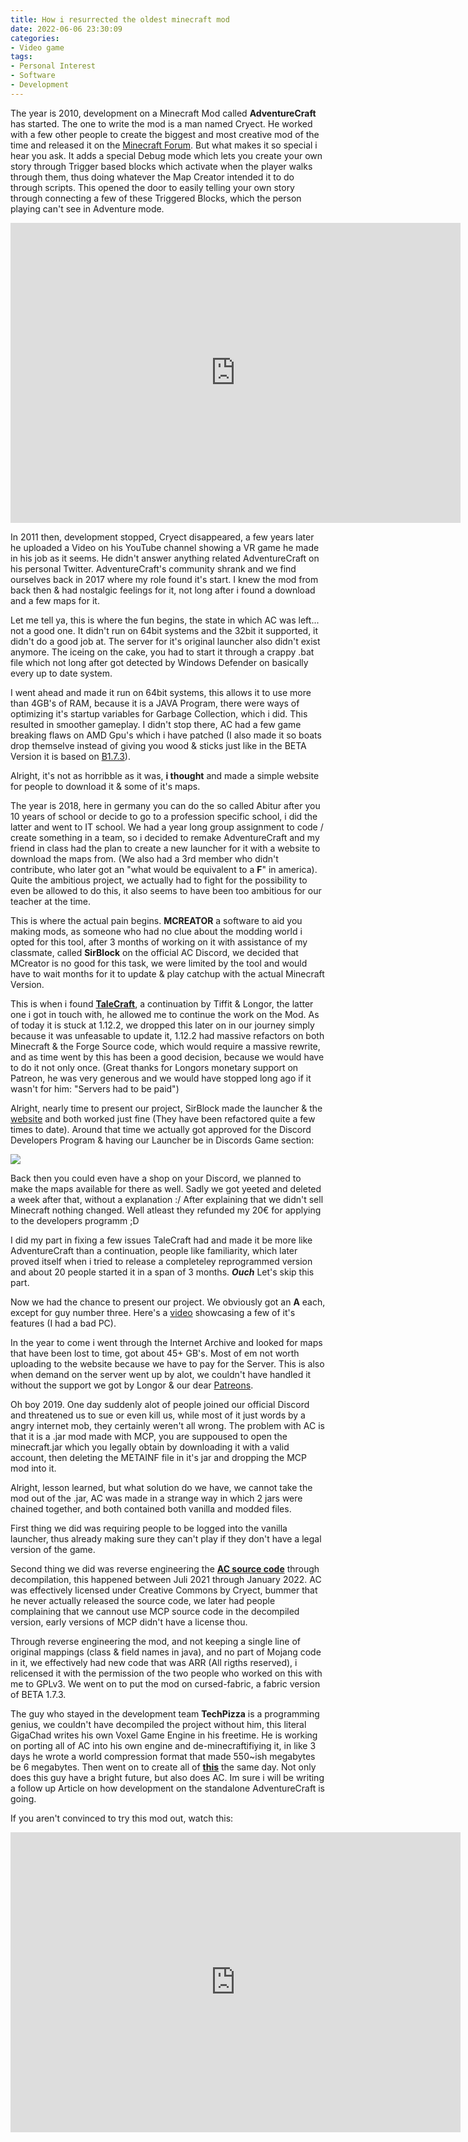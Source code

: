 ```yaml
---
title: How i resurrected the oldest minecraft mod
date: 2022-06-06 23:30:09
categories:
- Video game
tags:
- Personal Interest
- Software
- Development
---
```


The year is 2010, development on a Minecraft Mod called **AdventureCraft** has started. The one to write the mod is a man named Cryect. He worked with a few other people to create the biggest and most creative mod of the time and released it on the [Minecraft Forum](https://www.minecraftforum.net/forums/mapping-and-modding-java-edition/minecraft-mods/1272366-1-3-2-adventurecraft-npc-pathing-blocks-r1095).
But what makes it so special i hear you ask. It adds a special Debug mode which lets you create your own story through Trigger based blocks which activate when the player walks through them, thus doing whatever the Map Creator intended it to do through scripts. This opened the door to easily telling your own story through connecting a few of these Triggered Blocks, which the person playing can't see in Adventure mode.

<iframe width="720" height="480" src="https://www.youtube.com/embed/CQSxxKkUP3s" title="YouTube video player" frameborder="0" allow="accelerometer; autoplay; clipboard-write; encrypted-media; gyroscope; picture-in-picture" allowfullscreen></iframe>

In 2011 then, development stopped, Cryect disappeared, a few years later he uploaded a Video on his YouTube channel showing a VR game he made in his job as it seems. He didn't answer anything related AdventureCraft on his personal Twitter. AdventureCraft's community shrank and we find ourselves back in 2017 where my role found it's start. I knew the mod from back then & had nostalgic feelings for it, not long after i found a download and a few maps for it.

Let me tell ya, this is where the fun begins, the state in which AC was left... not a good one. It didn't run on 64bit systems and the 32bit it supported, it didn't do a good job at. The server for it's original launcher also didn't exist anymore. The iceing on the cake, you had to start it through a crappy .bat file which not long after got detected by Windows Defender on basically every up to date system.

I went ahead and made it run on 64bit systems, this allows it to use more than 4GB's of RAM, because it is a JAVA Program, there were ways of optimizing it's startup variables for Garbage Collection, which i did. This resulted in smoother gameplay. I didn't stop there, AC had a few game breaking flaws on AMD Gpu's which i have patched (I also made it so boats drop themselve instead of giving you wood & sticks just like in the BETA Version it is based on [B1.7.3](https://minecraft.fandom.com/wiki/Java_Edition_Beta_1.7.3)).

Alright, it's not as horribble as it was, **i thought** and made a simple website for people to download it & some of it's maps.

The year is 2018, here in germany you can do the so called Abitur after you 10 years of school or decide to go to a profession specific school, i did the latter and went to IT school. We had a year long group assignment to code / create something in a team, so i decided to remake AdventureCraft and my friend in class had the plan to create a new launcher for it with a website to download the maps from. (We also had a 3rd member who didn't contribute, who later got an "what would be equivalent to a **F**" in america). Quite the ambitious project, we actually had to fight for the possibility to even be allowed to do this, it also seems to have been too ambitious for our teacher at the time.

This is where the actual pain begins. **MCREATOR** a software to aid you making mods, as someone who had no clue about the modding world i opted for this tool, after 3 months of working on it with assistance of my classmate, called **SirBlock** on the official AC Discord, we decided that MCreator is no good for this task, we were limited by the tool and would have to wait months for it to update & play catchup with the actual Minecraft Version.

This is when i found [**TaleCraft**](https://www.minecraftforum.net/forums/mapping-and-modding-java-edition/minecraft-mods/wip-mods/2631866-talecraft-a-mod-for-more-custom-and-advanced), a continuation by Tiffit & Longor, the latter one i got in touch with, he allowed me to continue the work on the Mod. As of today it is stuck at 1.12.2, we dropped this later on in our journey simply because it was unfeasable to update it, 1.12.2 had massive refactors on both Minecraft & the Forge Source code, which would require a massive rewrite, and as time went by this has been a good decision, because we would have to do it not only once. (Great thanks for Longors monetary support on Patreon, he was very generous and we would have stopped long ago if it wasn't for him: "Servers had to be paid")

Alright, nearly time to present our project, SirBlock made the launcher & the [website](https://adventurecraft.gq/) and both worked just fine (They have been refactored quite a few times to date). Around that time we actually got approved for the Discord Developers Program & having our Launcher be in Discords Game section:

![](/assets/06-06-22/ac-discord.png)

Back then you could even have a shop on your Discord, we planned to make the maps available for there as well. Sadly we got yeeted and deleted a week after that, without a explanation :/ After explaining that we didn't sell Minecraft nothing changed. Well atleast they refunded my 20€ for applying to the developers programm ;D

I did my part in fixing a few issues TaleCraft had and made it be more like AdventureCraft than a continuation, people like familiarity, which later proved itself when i tried to release a completeley reprogrammed version and about 20 people started it in a span of 3 months. _**Ouch**_ Let's skip this part.

Now we had the chance to present our project. We obviously got an **A** each, except for guy number three. Here's a [video](https://youtu.be/0pj2_brhg6A) showcasing a few of it's features (I had a bad PC).

In the year to come i went through the Internet Archive and looked for maps that have been lost to time, got about 45+ GB's. Most of em not worth uploading to the website because we have to pay for the Server. This is also when demand on the server went up by alot, we couldn't have handled it without the support we got by Longor & our dear [Patreons](https://www.patreon.com/AdventureCraft).

Oh boy 2019. One day suddenly alot of people joined our official Discord and threatened us to sue or even kill us, while most of it just words by a angry internet mob, they certainly weren't all wrong. The problem with AC is that it is a .jar mod made with MCP, you are suppoused to open the minecraft.jar which you legally obtain by downloading it with a valid account, then deleting the METAINF file in it's jar and dropping the MCP mod into it.

Alright, lesson learned, but what solution do we have, we cannot take the mod out of the .jar, AC was made in a strange way in which 2 jars were chained together, and both contained both vanilla and modded files.

First thing we did was requiring people to be logged into the vanilla launcher, thus already making sure they can't play if they don't have a legal version of the game.

Second thing we did was reverse engineering the [**AC source code**](https://github.com/RyuuSlayer/AC-1.7.3) through decompilation, this happened between Juli 2021 through January 2022. AC was effectively licensed under Creative Commons by Cryect, bummer that he never actually released the source code, we later had people complaining that we cannout use MCP source code in the decompiled version, early versions of MCP didn't have a license thou.

Through reverse engineering the mod, and not keeping a single line of original mappings (class & field names in java), and no part of Mojang code in it, we effectively had new code that was ARR (All rigths reserved), i relicensed it with the permission of the two people who worked on this with me to GPLv3. We went on to put the mod on cursed-fabric, a fabric version of BETA 1.7.3.

The guy who stayed in the development team **TechPizza** is a programming genius, we couldn't have decompiled the project without him, this literal GigaChad writes his own Voxel Game Engine in his freetime. He is working on porting all of AC into his own engine and de-minecraftifiying it, in like 3 days he wrote a world compression format that made 550~ish megabytes be 6 megabytes. Then went on to create all of [**this**](https://www.youtube.com/watch?v=5Ojxl70fjYo) the same day. Not only does this guy have a bright future, but also does AC. Im sure i will be writing a follow up Article on how development on the standalone AdventureCraft is going.

If you aren't convinced to try this mod out, watch this:

<iframe width="720" height="480" src="https://www.youtube.com/embed/9Sm0pmBx4oI" title="YouTube video player" frameborder="0" allow="accelerometer; autoplay; clipboard-write; encrypted-media; gyroscope; picture-in-picture" allowfullscreen></iframe>